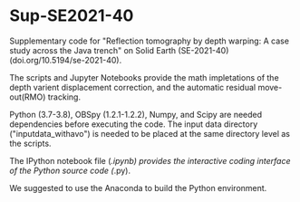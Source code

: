 # Sup-SE2021-40
Supplementary code for "Reflection tomography by depth warping: A case study across the Java trench" on Solid Earth (SE-2021-40) (doi.org/10.5194/se-2021-40).

The scripts and Jupyter Notebooks provide the math impletations of the depth varient displacement correction, and the automatic residual move-out(RMO) tracking.

Python (3.7-3.8), OBSpy (1.2.1-1.2.2), Numpy, and Scipy are needed dependencies before executing the code. The input data directory ("inputdata_withavo") is needed to be placed at the same directory level as the scripts. 

The IPython notebook file (*.ipynb) provides the interactive coding interface of the Python source code (*.py).

We suggested to use the Anaconda to build the Python environment. 
